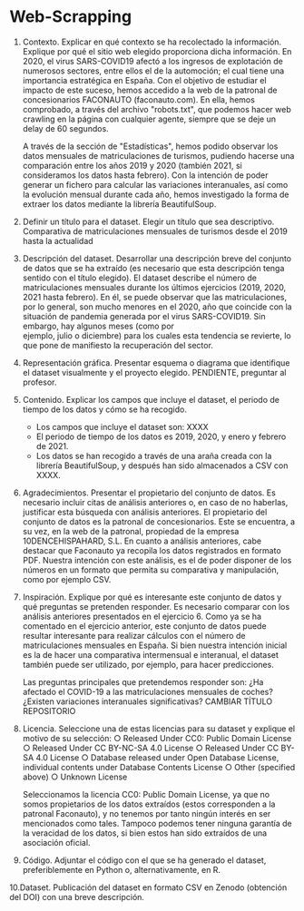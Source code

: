# Web-Scrapping

1. Contexto. Explicar en qué contexto se ha recolectado la información. Explique por qué el sitio web elegido proporciona dicha información.
   En 2020, el virus SARS-COVID19 afectó a los ingresos de explotación de numerosos sectores, entre ellos el de la automoción; el cual tiene una importancia estratégica
   en España. Con el objetivo de estudiar el impacto de este suceso, hemos accedido a la web de la patronal de concesionarios FACONAUTO (faconauto.com). En ella, hemos comprobado,    a través del archivo "robots.txt", que podemos hacer web crawling en la página con cualquier agente, siempre que se deje un delay de 60 segundos.
   
   A través de la sección de "Estadísticas", hemos podido observar los datos mensuales de matriculaciones de turismos, pudiendo hacerse una comparación entre los años 2019 y 2020    (también 2021, si consideramos los datos hasta febrero). Con la intención de poder generar un fichero para calcular las variaciones interanuales, así como la evolución mensual    durante cada año, hemos investigado la forma de extraer los datos mediante la librería BeautifulSoup.
   
2. Definir un título para el dataset. Elegir un título que sea descriptivo.
   Comparativa de matriculaciones mensuales de turismos desde el 2019 hasta la actualidad
  
3. Descripción del dataset. Desarrollar una descripción breve del conjunto de datos que se ha extraído (es necesario que esta descripción tenga sentido con el título elegido).
   El dataset describe el número de matriculaciones mensuales durante los últimos ejercicios (2019, 2020, 2021 hasta febrero). En él, se puede observar que las matriculaciones,      por lo general, son mucho menores en el 2020, año que coincide con la situación de pandemia generada por el virus SARS-COVID19. Sin embargo, hay algunos meses (como por  
   ejemplo, julio o diciembre) para los cuales esta tendencia se revierte, lo que pone de manifiesto la recuperación del sector.

4. Representación gráfica. Presentar esquema o diagrama que identifique el dataset visualmente y el proyecto elegido.
   PENDIENTE, preguntar al profesor.
   
5. Contenido. Explicar los campos que incluye el dataset, el periodo de tiempo de los datos y cómo se ha recogido.
   - Los campos que incluye el dataset son: XXXX
   - El periodo de tiempo de los datos es 2019, 2020, y enero y febrero de 2021.
   - Los datos se han recogido a través de una araña creada con la librería BeautifulSoup, y después han sido almacenados a CSV con XXXX.

6. Agradecimientos. Presentar el propietario del conjunto de datos. Es necesario incluir citas de análisis anteriores o, en caso de no haberlas, justificar esta búsqueda con          análisis anteriores.
   El propietario del conjunto de datos es la patronal de concesionarios. Este se encuentra, a su vez, en la web de la patronal, propiedad de la empresa 10DENCEHISPAHARD, S.L.
   En cuanto a análisis anteriores, cabe destacar que Faconauto ya recopila los datos registrados en formato PDF. Nuestra intención con este análisis, es el de poder disponer 
   de los números en un formato que permita su comparativa y manipulación, como por ejemplo CSV.
   
7. Inspiración. Explique por qué es interesante este conjunto de datos y qué preguntas se pretenden responder. Es necesario comparar con los análisis anteriores presentados
   en el ejercicio 6.
   Como ya se ha comentado en el ejercicio anterior, este conjunto de datos puede resultar interesante para realizar cálculos con el número de matriculaciones mensuales en
   España. Si bien nuestra intención inicial es la de hacer una comparativa intermensual e interanual, el dataset también puede ser utilizado, por ejemplo, para hacer 
   predicciones.
   
   Las preguntas principales que pretendemos responder son: ¿Ha afectado el COVID-19 a las matriculaciones mensuales de coches? ¿Existen variaciones interanuales significativas?
   CAMBIAR TÍTULO REPOSITORIO

8. Licencia. Seleccione una de estas licencias para su dataset y explique el motivo 
   de su selección:
   ○ Released Under CC0: Public Domain License
   ○ Released Under CC BY-NC-SA 4.0 License
   ○ Released Under CC BY-SA 4.0 License
   ○ Database released under Open Database License, individual contents 
     under Database Contents License
   ○ Other (specified above)
   ○ Unknown License
   
   Seleccionamos la licencia CC0: Public Domain License, ya que no somos propietarios de los datos extraídos (estos corresponden a la patronal Faconauto), y no tenemos por tanto    ningún interés en ser mencionados como tales. Tampoco podemos tener ninguna garantía de la veracidad de los datos, si bien estos han sido extraídos de una asociación oficial.

9. Código. Adjuntar el código con el que se ha generado el dataset, preferiblemente 
   en Python o, alternativamente, en R.

10.Dataset. Publicación del dataset en formato CSV en Zenodo (obtención del DOI) 
   con una breve descripción.
